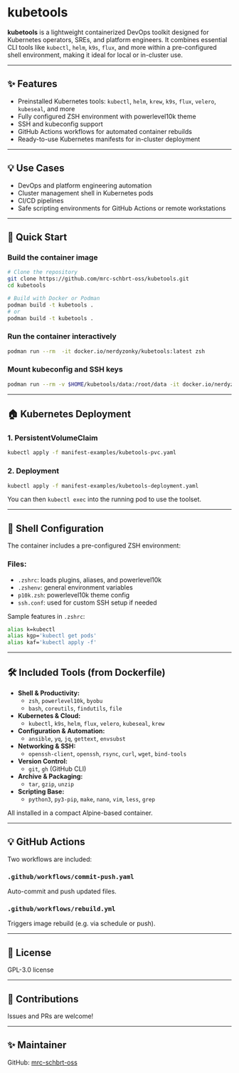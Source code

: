 # kubetools

**kubetools** is a lightweight containerized DevOps toolkit designed for Kubernetes operators, SREs, and platform engineers. It combines essential CLI tools like `kubectl`, `helm`, `k9s`, `flux`, and more within a pre-configured shell environment, making it ideal for local or in-cluster use.

---

## ✨ Features

- Preinstalled Kubernetes tools: `kubectl`, `helm`, `krew`, `k9s`, `flux`, `velero`, `kubeseal`, and more
- Fully configured ZSH environment with powerlevel10k theme
- SSH and kubeconfig support
- GitHub Actions workflows for automated container rebuilds
- Ready-to-use Kubernetes manifests for in-cluster deployment

---

## 💡 Use Cases

- DevOps and platform engineering automation
- Cluster management shell in Kubernetes pods
- CI/CD pipelines
- Safe scripting environments for GitHub Actions or remote workstations

---

## 🚀 Quick Start

### Build the container image

```bash
# Clone the repository
git clone https://github.com/mrc-schbrt-oss/kubetools.git
cd kubetools

# Build with Docker or Podman
podman build -t kubetools .
# or
podman build -t kubetools .
```

### Run the container interactively

```bash
podman run --rm  -it docker.io/nerdyzonky/kubetools:latest zsh
```

### Mount kubeconfig and SSH keys

```bash
podman run --rm -v $HOME/kubetools/data:/root/data -it docker.io/nerdyzonky/kubetools:latest zsh
```
---

## 🏠 Kubernetes Deployment

### 1. PersistentVolumeClaim

```bash
kubectl apply -f manifest-examples/kubetools-pvc.yaml
```

### 2. Deployment

```bash
kubectl apply -f manifest-examples/kubetools-deployment.yaml
```

You can then `kubectl exec` into the running pod to use the toolset.

---

## 📁 Shell Configuration

The container includes a pre-configured ZSH environment:

### Files:

- `.zshrc`: loads plugins, aliases, and powerlevel10k
- `.zshenv`: general environment variables
- `p10k.zsh`: powerlevel10k theme config
- `ssh.conf`: used for custom SSH setup if needed

Sample features in `.zshrc`:

```zsh
alias k=kubectl
alias kgp='kubectl get pods'
alias kaf='kubectl apply -f'
```

---

## 🛠️ Included Tools (from Dockerfile)

- **Shell & Productivity:**
  - `zsh`, `powerlevel10k`, `byobu`
  - `bash`, `coreutils`, `findutils`, `file`
- **Kubernetes & Cloud:**
  - `kubectl`, `k9s`, `helm`, `flux`, `velero`, `kubeseal`, `krew`
- **Configuration & Automation:**
  - `ansible`, `yq`, `jq`, `gettext`, `envsubst`
- **Networking & SSH:**
  - `openssh-client`, `openssh`, `rsync`, `curl`, `wget`, `bind-tools`
- **Version Control:**
  - `git`, `gh` (GitHub CLI)
- **Archive & Packaging:**
  - `tar`, `gzip`, `unzip`
- **Scripting Base:**
  - `python3`, `py3-pip`, `make`, `nano`, `vim`, `less`, `grep`

All installed in a compact Alpine-based container.

---

## 💡 GitHub Actions

Two workflows are included:

### `.github/workflows/commit-push.yaml`

Auto-commit and push updated files.

### `.github/workflows/rebuild.yml`

Triggers image rebuild (e.g. via schedule or push).

---

## 📃 License

GPL-3.0 license

---

## 📢 Contributions

Issues and PRs are welcome!

---

## ✨ Maintainer

GitHub: [mrc-schbrt-oss](https://github.com/mrc-schbrt-oss)
